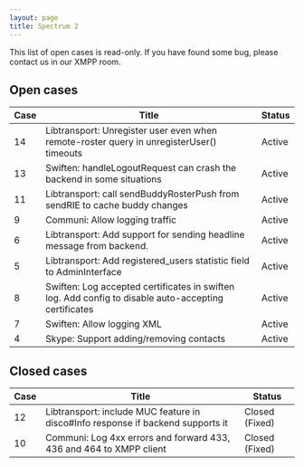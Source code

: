 ```yaml
---
layout: page
title: Spectrum 2
---
```


This list of open cases is read-only. If you have found some bug, please
contact us in our XMPP room.

## Open cases

Case | Title | Status
-----|-------|-------
14 | Libtransport: Unregister user even when remote-roster query in unregisterUser() timeouts | Active
13 | Swiften: handleLogoutRequest can crash the backend in some situations | Active
11 | Libtransport: call sendBuddyRosterPush from sendRIE to cache buddy changes | Active
9 | Communi: Allow logging traffic | Active
6 | Libtransport: Add support for sending headline message from backend. | Active
5 | Libtransport: Add registered_users statistic field to AdminInterface | Active
8 | Swiften: Log accepted certificates in swiften log. Add config to disable auto-accepting certificates | Active
7 | Swiften: Allow logging XML | Active
4 | Skype: Support adding/removing contacts | Active



## Closed cases

Case | Title | Status
-----|-------|-------
12 | Libtransport: include MUC feature in disco#Info response if backend supports it | Closed (Fixed)
10 | Communi: Log 4xx errors and forward 433, 436 and 464 to XMPP client | Closed (Fixed)
